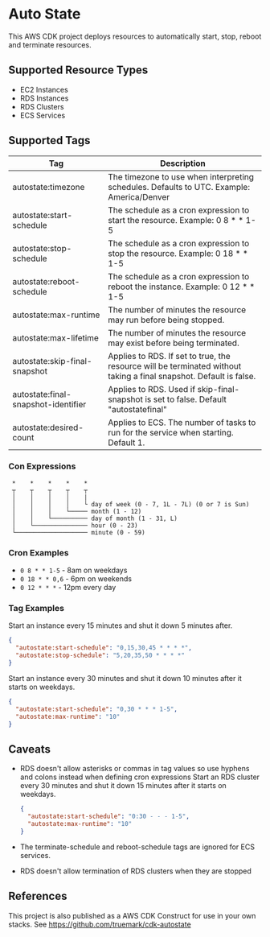# Auto State

This AWS CDK project deploys resources to automatically start, stop, reboot and terminate resources.

## Supported Resource Types
 * EC2 Instances
 * RDS Instances
 * RDS Clusters
 * ECS Services

## Supported Tags

| Tag                                 | Description                                                                                                        |
|-------------------------------------|--------------------------------------------------------------------------------------------------------------------|
| autostate:timezone                  | The timezone to use when interpreting schedules. Defaults to UTC. Example: America/Denver                          |
| autostate:start-schedule            | The schedule as a cron expression to start the resource. Example: 0 8 * * 1-5                                      |
| autostate:stop-schedule             | The schedule as a cron expression to stop the resource. Example: 0 18 * * 1-5                                      |
| autostate:reboot-schedule           | The schedule as a cron expression to reboot the instance. Example: 0 12 * * 1-5                                    |
| autostate:max-runtime               | The number of minutes the resource may run before being stopped.                                                   |
| autostate:max-lifetime              | The number of minutes the resource may exist before being terminated.                                              |
| autostate:skip-final-snapshot       | Applies to RDS. If set to true, the resource will be terminated without taking a final snapshot. Default is false. |
| autostate:final-snapshot-identifier | Applies to RDS. Used if skip-final-snapshot is set to false. Default "autostatefinal"                              |
| autostate:desired-count             | Applies to ECS. The number of tasks to run for the service when starting. Default 1.                               |


### Con Expressions
```
 *    *    *    *    *
 ┬    ┬    ┬    ┬    ┬
 │    │    │    │    |
 │    │    │    │    └ day of week (0 - 7, 1L - 7L) (0 or 7 is Sun)
 │    │    │    └───── month (1 - 12)
 │    │    └────────── day of month (1 - 31, L)
 │    └─────────────── hour (0 - 23)
 └──────────────────── minute (0 - 59)
```

### Cron Examples

* `0 8 * * 1-5` - 8am on weekdays
* `0 18 * * 0,6` - 6pm on weekends
* `0 12 * * *` - 12pm every day

### Tag Examples

Start an instance every 15 minutes and shut it down 5 minutes after.
```json
{
  "autostate:start-schedule": "0,15,30,45 * * * *", 
  "autostate:stop-schedule": "5,20,35,50 * * * *"
}
```

Start an instance every 30 minutes and shut it down 10 minutes after it starts on weekdays.
```json
{
  "autostate:start-schedule": "0,30 * * * 1-5", 
  "autostate:max-runtime": "10"
}
```


## Caveats

 * RDS doesn't allow asterisks or commas in tag values so use hyphens and colons instead when defining cron expressions
    Start an RDS cluster every 30 minutes and shut it down 15 minutes after it starts on weekdays.
    ```json
    {
      "autostate:start-schedule": "0:30 - - - 1-5", 
      "autostate:max-runtime": "10"
    }
    ```

 * The terminate-schedule and reboot-schedule tags are ignored for ECS services.

 * RDS doesn't allow termination of RDS clusters when they are stopped

## References

This project is also published as a AWS CDK Construct for use in your own stacks.
See https://github.com/truemark/cdk-autostate
